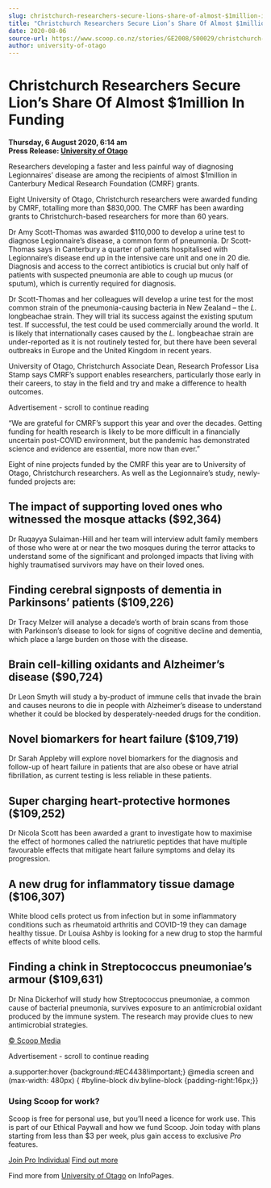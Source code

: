 ```yaml
---
slug: christchurch-researchers-secure-lions-share-of-almost-$1million-in-funding
title: "Christchurch Researchers Secure Lion’s Share Of Almost $1million In Funding"
date: 2020-08-06
source-url: https://www.scoop.co.nz/stories/GE2008/S00029/christchurch-researchers-secure-lions-share-of-almost-1million-in-funding.htm
author: university-of-otago
---
```

Christchurch Researchers Secure Lion’s Share Of Almost $1million In Funding
===========================================================================

**Thursday, 6 August 2020, 6:14 am**  
**Press Release: [University of Otago](https://info.scoop.co.nz/University_of_Otago)**

Researchers developing a faster and less painful way of diagnosing Legionnaires’ disease are among the recipients of almost $1million in Canterbury Medical Research Foundation (CMRF) grants.

Eight University of Otago, Christchurch researchers were awarded funding by CMRF, totalling more than $830,000. The CMRF has been awarding grants to Christchurch-based researchers for more than 60 years.

Dr Amy Scott-Thomas was awarded $110,000 to develop a urine test to diagnose Legionnaire’s disease, a common form of pneumonia. Dr Scott-Thomas says in Canterbury a quarter of patients hospitalised with Legionnaire’s disease end up in the intensive care unit and one in 20 die. Diagnosis and access to the correct antibiotics is crucial but only half of patients with suspected pneumonia are able to cough up mucus (or sputum), which is currently required for diagnosis.

Dr Scott-Thomas and her colleagues will develop a urine test for the most common strain of the pneumonia-causing bacteria in New Zealand – the _L._ longbeachae strain. They will trial its success against the existing sputum test. If successful, the test could be used commercially around the world. It is likely that internationally cases caused by the _L._ longbeachae strain are under-reported as it is not routinely tested for, but there have been several outbreaks in Europe and the United Kingdom in recent years.

University of Otago, Christchurch Associate Dean, Research Professor Lisa Stamp says CMRF’s support enables researchers, particularly those early in their careers, to stay in the field and try and make a difference to health outcomes.

Advertisement - scroll to continue reading





“We are grateful for CMRF’s support this year and over the decades. Getting funding for health research is likely to be more difficult in a financially uncertain post-COVID environment, but the pandemic has demonstrated science and evidence are essential, more now than ever.”

Eight of nine projects funded by the CMRF this year are to University of Otago, Christchurch researchers. As well as the Legionnaire’s study, newly-funded projects are:

The impact of supporting loved ones who witnessed the mosque attacks ($92,364)
------------------------------------------------------------------------------

Dr Ruqayya Sulaiman-Hill and her team will interview adult family members of those who were at or near the two mosques during the terror attacks to understand some of the significant and prolonged impacts that living with highly traumatised survivors may have on their loved ones.

Finding cerebral signposts of dementia in Parkinsons’ patients ($109,226)
-------------------------------------------------------------------------

Dr Tracy Melzer will analyse a decade’s worth of brain scans from those with Parkinson’s disease to look for signs of cognitive decline and dementia, which place a large burden on those with the disease.

Brain cell-killing oxidants and Alzheimer’s disease ($90,724)
-------------------------------------------------------------

Dr Leon Smyth will study a by-product of immune cells that invade the brain and causes neurons to die in people with Alzheimer’s disease to understand whether it could be blocked by desperately-needed drugs for the condition.

Novel biomarkers for heart failure ($109,719)
---------------------------------------------

Dr Sarah Appleby will explore novel biomarkers for the diagnosis and follow-up of heart failure in patients that are also obese or have atrial fibrillation, as current testing is less reliable in these patients.

Super charging heart-protective hormones ($109,252)
---------------------------------------------------

Dr Nicola Scott has been awarded a grant to investigate how to maximise the effect of hormones called the natriuretic peptides that have multiple favourable effects that mitigate heart failure symptoms and delay its progression.

A new drug for inflammatory tissue damage ($106,307)
----------------------------------------------------

White blood cells protect us from infection but in some inflammatory conditions such as rheumatoid arthritis and COVID-19 they can damage healthy tissue. Dr Louisa Ashby is looking for a new drug to stop the harmful effects of white blood cells.

Finding a chink in Streptococcus pneumoniae’s armour ($109,631)
---------------------------------------------------------------

Dr Nina Dickerhof will study how Streptococcus pneumoniae, a common cause of bacterial pneumonia, survives exposure to an antimicrobial oxidant produced by the immune system. The research may provide clues to new antimicrobial strategies.

[© Scoop Media](http://www.scoop.co.nz/about/terms.html)  

Advertisement - scroll to continue reading



a.supporter:hover {background:#EC4438!important;} @media screen and (max-width: 480px) { #byline-block div.byline-block {padding-right:16px;}}

### Using Scoop for work?

Scoop is free for personal use, but you’ll need a licence for work use. This is part of our Ethical Paywall and how we fund Scoop. Join today with plans starting from less than $3 per week, plus gain access to exclusive _Pro_ features.  
  
[Join Pro Individual](https://pro.scoop.co.nz/Individual/?from=ProIn24) [Find out more](https://pro.scoop.co.nz/using-scoop-for-work/?from=ProIn24)

Find more from [University of Otago](https://info.scoop.co.nz/University_of_Otago) on InfoPages.